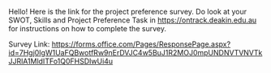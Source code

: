 Hello! Here is the link for the project preference survey. Do look at your SWOT, Skills and Project Preference Task in https://ontrack.deakin.edu.au for instructions on how to complete the survey.

Survey Link: https://forms.office.com/Pages/ResponsePage.aspx?id=7Hgj0IgW1UaFQBwotfRw9nErDVJC4w5BuJ1R2MOJ0mpUNDNVTVNVTkJJRlA1MldITFo1Q0FHSDIwUi4u